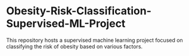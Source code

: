 # Obesity-Risk-Classification-Supervised-ML-Project
This repository hosts a supervised machine learning project focused on classifying the risk of obesity based on various factors. 
